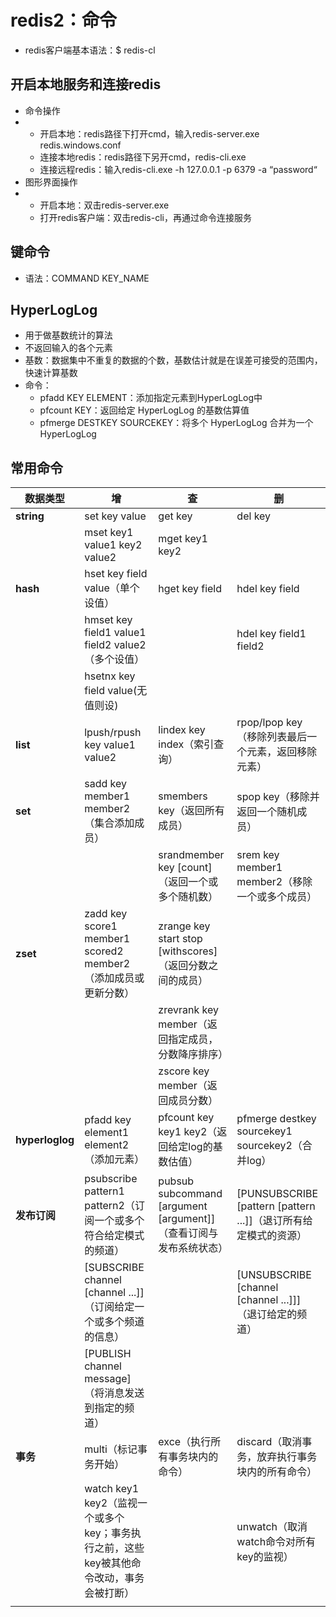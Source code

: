 # redis2：命令

- redis客户端基本语法：$ redis-cl

## 开启本地服务和连接redis

- 命令操作
- - 开启本地：redis路径下打开cmd，输入redis-server.exe redis.windows.conf
  - 连接本地redis：redis路径下另开cmd，redis-cli.exe
  - 连接远程redis：输入redis-cli.exe -h 127.0.0.1 -p 6379 -a “password“
- 图形界面操作
- - 开启本地：双击redis-server.exe
  - 打开redis客户端：双击redis-cli，再通过命令连接服务



## 键命令

- 语法：COMMAND KEY_NAME



## HyperLogLog

- 用于做基数统计的算法
- 不返回输入的各个元素
- 基数：数据集中不重复的数据的个数，基数估计就是在误差可接受的范围内，快速计算基数
- 命令：
  - pfadd KEY ELEMENT：添加指定元素到HyperLogLog中
  - pfcount KEY：返回给定 HyperLogLog 的基数估算值
  - pfmerge DESTKEY SOURCEKEY：将多个 HyperLogLog 合并为一个 HyperLogLog

## 常用命令

| 数据类型        | 增                                                           | 查                                                           | 删                                                           |
| --------------- | ------------------------------------------------------------ | ------------------------------------------------------------ | ------------------------------------------------------------ |
| **string**      | set key value                                                | get key                                                      | del key                                                      |
|                 | mset key1 value1 key2 value2                                 | mget key1 key2                                               |                                                              |
| **hash**        | hset key field value（单个设值）                             | hget key field                                               | hdel key field                                               |
|                 | hmset key field1 value1 field2 value2（多个设值）            |                                                              | hdel key field1 field2                                       |
|                 | hsetnx key field value(无值则设)                             |                                                              |                                                              |
| **list**        | lpush/rpush key value1 value2                                | lindex key index（索引查询）                                 | rpop/lpop key（移除列表最后一个元素，返回移除元素）          |
| **set**         | sadd key member1 member2（集合添加成员）                     | smembers key（返回所有成员）                                 | spop key（移除并返回一个随机成员）                           |
|                 |                                                              | srandmember key [count]（返回一个或多个随机数）              | srem key member1 member2（移除一个或多个成员）               |
| **zset**        | zadd key score1 member1 scored2 member2（添加成员或更新分数） | zrange key start stop [withscores]（返回分数之间的成员）     |                                                              |
|                 |                                                              | zrevrank key member（返回指定成员，分数降序排序）            |                                                              |
|                 |                                                              | zscore key member（返回成员分数）                            |                                                              |
| **hyperloglog** | pfadd key element1 element2（添加元素）                      | pfcount key key1 key2（返回给定log的基数估值）               | pfmerge destkey sourcekey1 sourcekey2（合并log）             |
| **发布订阅**    | psubscribe pattern1 pattern2（订阅一个或多个符合给定模式的频道） | pubsub subcommand [argument [argument]]（查看订阅与发布系统状态） | [PUNSUBSCRIBE [pattern [pattern ...\]]（退订所有给定模式的资源） |
|                 | [SUBSCRIBE channel [channel ...\]]（订阅给定一个或多个频道的信息） |                                                              | [UNSUBSCRIBE [channel [channel ...\]]]（退订给定的频道）     |
|                 | [PUBLISH channel message]（将消息发送到指定的频道）          |                                                              |                                                              |
| **事务**        | multi（标记事务开始）                                        | exce（执行所有事务块内的命令）                               | discard（取消事务，放弃执行事务块内的所有命令）              |
|                 | watch key1 key2（监视一个或多个key；事务执行之前，这些key被其他命令改动，事务会被打断） |                                                              | unwatch（取消watch命令对所有key的监视）                      |
|                 |                                                              |                                                              |                                                              |